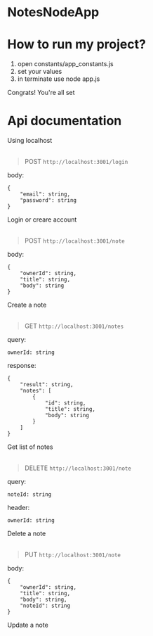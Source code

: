 # NotesNodeApp
# How to run my project?
1) open constants/app_constants.js
2) set your values
3) in terminate use node app.js
   
Congrats! You're all set
# Api documentation
Using localhost
<br>
<br>
> POST `http://localhost:3001/login`

body:
```
{
    "email": string,
    "password": string
}
```

Login or creare account
<br>
<br>
> POST `http://localhost:3001/note`

body:
```
{
    "ownerId": string,
    "title": string,
    "body": string
}
```

Create a note
<br>
<br>
> GET `http://localhost:3001/notes`

query:
```
ownerId: string
```

response:
```
{
    "result": string,
    "notes": [
        {
            "id": string,
            "title": string,
            "body": string
        }
    ]
}
```

Get list of notes
<br>
<br>
> DELETE `http://localhost:3001/note`

query:
```
noteId: string
```
header:
```
ownerId: string
```

Delete a note
<br>
<br>
> PUT `http://localhost:3001/note`

body:
```
{
    "ownerId": string,
    "title": string,
    "body": string,
    "noteId": string
}
```

Update a note
